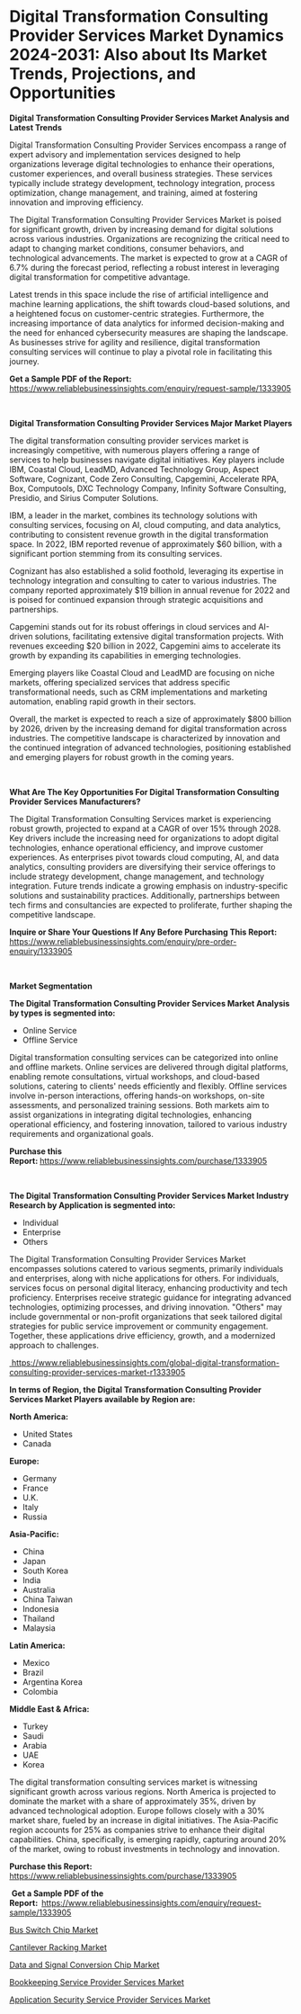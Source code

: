 <p><h1>Digital Transformation Consulting Provider Services Market Dynamics 2024-2031: Also about Its Market Trends, Projections, and Opportunities</h1></p><p><strong>Digital Transformation Consulting Provider Services Market Analysis and Latest Trends</strong></p>
<p><p>Digital Transformation Consulting Provider Services encompass a range of expert advisory and implementation services designed to help organizations leverage digital technologies to enhance their operations, customer experiences, and overall business strategies. These services typically include strategy development, technology integration, process optimization, change management, and training, aimed at fostering innovation and improving efficiency.</p><p>The Digital Transformation Consulting Provider Services Market is poised for significant growth, driven by increasing demand for digital solutions across various industries. Organizations are recognizing the critical need to adapt to changing market conditions, consumer behaviors, and technological advancements. The market is expected to grow at a CAGR of 6.7% during the forecast period, reflecting a robust interest in leveraging digital transformation for competitive advantage.</p><p>Latest trends in this space include the rise of artificial intelligence and machine learning applications, the shift towards cloud-based solutions, and a heightened focus on customer-centric strategies. Furthermore, the increasing importance of data analytics for informed decision-making and the need for enhanced cybersecurity measures are shaping the landscape. As businesses strive for agility and resilience, digital transformation consulting services will continue to play a pivotal role in facilitating this journey.</p></p>
<p><strong>Get a Sample PDF of the Report:&nbsp;</strong> <a href="https://www.reliablebusinessinsights.com/enquiry/request-sample/1333905?utm_campaign=84&utm_medium=2&utm_source=Github&utm_content=ia&utm_term=01102024&utm_id=digital-transformation-consulting-provider-services">https://www.reliablebusinessinsights.com/enquiry/request-sample/1333905</a></p>
<p>&nbsp;</p>
<p><strong>Digital Transformation Consulting Provider Services Major Market Players</strong></p>
<p><p>The digital transformation consulting provider services market is increasingly competitive, with numerous players offering a range of services to help businesses navigate digital initiatives. Key players include IBM, Coastal Cloud, LeadMD, Advanced Technology Group, Aspect Software, Cognizant, Code Zero Consulting, Capgemini, Accelerate RPA, Box, Computools, DXC Technology Company, Infinity Software Consulting, Presidio, and Sirius Computer Solutions.</p><p>IBM, a leader in the market, combines its technology solutions with consulting services, focusing on AI, cloud computing, and data analytics, contributing to consistent revenue growth in the digital transformation space. In 2022, IBM reported revenue of approximately $60 billion, with a significant portion stemming from its consulting services.</p><p>Cognizant has also established a solid foothold, leveraging its expertise in technology integration and consulting to cater to various industries. The company reported approximately $19 billion in annual revenue for 2022 and is poised for continued expansion through strategic acquisitions and partnerships.</p><p>Capgemini stands out for its robust offerings in cloud services and AI-driven solutions, facilitating extensive digital transformation projects. With revenues exceeding $20 billion in 2022, Capgemini aims to accelerate its growth by expanding its capabilities in emerging technologies.</p><p>Emerging players like Coastal Cloud and LeadMD are focusing on niche markets, offering specialized services that address specific transformational needs, such as CRM implementations and marketing automation, enabling rapid growth in their sectors.</p><p>Overall, the market is expected to reach a size of approximately $800 billion by 2026, driven by the increasing demand for digital transformation across industries. The competitive landscape is characterized by innovation and the continued integration of advanced technologies, positioning established and emerging players for robust growth in the coming years.</p></p>
<p>&nbsp;</p>
<p><strong>What Are The Key Opportunities For Digital Transformation Consulting Provider Services Manufacturers?</strong></p>
<p><p>The Digital Transformation Consulting Services market is experiencing robust growth, projected to expand at a CAGR of over 15% through 2028. Key drivers include the increasing need for organizations to adopt digital technologies, enhance operational efficiency, and improve customer experiences. As enterprises pivot towards cloud computing, AI, and data analytics, consulting providers are diversifying their service offerings to include strategy development, change management, and technology integration. Future trends indicate a growing emphasis on industry-specific solutions and sustainability practices. Additionally, partnerships between tech firms and consultancies are expected to proliferate, further shaping the competitive landscape.</p></p>
<p><strong>Inquire or Share Your Questions If Any Before Purchasing This Report:</strong> <a href="https://www.reliablebusinessinsights.com/enquiry/pre-order-enquiry/1333905?utm_campaign=84&utm_medium=2&utm_source=Github&utm_content=ia&utm_term=01102024&utm_id=digital-transformation-consulting-provider-services">https://www.reliablebusinessinsights.com/enquiry/pre-order-enquiry/1333905</a></p>
<p>&nbsp;</p>
<p><strong>Market Segmentation</strong></p>
<p><strong>The Digital Transformation Consulting Provider Services Market Analysis by types is segmented into:</strong></p>
<p><ul><li>Online Service</li><li>Offline Service</li></ul></p>
<p><p>Digital transformation consulting services can be categorized into online and offline markets. Online services are delivered through digital platforms, enabling remote consultations, virtual workshops, and cloud-based solutions, catering to clients' needs efficiently and flexibly. Offline services involve in-person interactions, offering hands-on workshops, on-site assessments, and personalized training sessions. Both markets aim to assist organizations in integrating digital technologies, enhancing operational efficiency, and fostering innovation, tailored to various industry requirements and organizational goals.</p></p>
<p><strong>Purchase this Report:&nbsp;</strong><a href="https://www.reliablebusinessinsights.com/purchase/1333905?utm_campaign=84&utm_medium=2&utm_source=Github&utm_content=ia&utm_term=01102024&utm_id=digital-transformation-consulting-provider-services">https://www.reliablebusinessinsights.com/purchase/1333905</a></p>
<p>&nbsp;</p>
<p><strong>The Digital Transformation Consulting Provider Services Market Industry Research by Application is segmented into:</strong></p>
<p><ul><li>Individual</li><li>Enterprise</li><li>Others</li></ul></p>
<p><p>The Digital Transformation Consulting Provider Services Market encompasses solutions catered to various segments, primarily individuals and enterprises, along with niche applications for others. For individuals, services focus on personal digital literacy, enhancing productivity and tech proficiency. Enterprises receive strategic guidance for integrating advanced technologies, optimizing processes, and driving innovation. "Others" may include governmental or non-profit organizations that seek tailored digital strategies for public service improvement or community engagement. Together, these applications drive efficiency, growth, and a modernized approach to challenges.</p></p>
<p><a href="https://www.reliablebusinessinsights.com/global-digital-transformation-consulting-provider-services-market-r1333905?utm_campaign=84&utm_medium=2&utm_source=Github&utm_content=ia&utm_term=01102024&utm_id=digital-transformation-consulting-provider-services">&nbsp;https://www.reliablebusinessinsights.com/global-digital-transformation-consulting-provider-services-market-r1333905</a></p>
<p><strong>In terms of Region, the Digital Transformation Consulting Provider Services Market Players available by Region are:</strong></p>
<p>
    <p> <strong> North America: </strong>
        <ul>
            <li>United States</li>
            <li>Canada</li>
        </ul>
        </p> 
    <p> <strong> Europe: </strong>
        <ul>
            <li>Germany</li>
            <li>France</li>
            <li>U.K.</li>
            <li>Italy</li>
            <li>Russia</li>
        </ul>
        </p> 
    <p> <strong> Asia-Pacific: </strong>
        <ul>
            <li>China</li>
            <li>Japan</li>
            <li>South Korea</li>
            <li>India</li>
            <li>Australia</li>
            <li>China Taiwan</li>
            <li>Indonesia</li>
            <li>Thailand</li>
            <li>Malaysia</li>
        </ul>
        </p> 
    <p> <strong> Latin America: </strong>
        <ul>
            <li>Mexico</li>
            <li>Brazil</li>
            <li>Argentina Korea</li>
            <li>Colombia</li>
        </ul>
        </p> 
    <p> <strong> Middle East & Africa: </strong>
        <ul>
            <li>Turkey</li>
            <li>Saudi</li>
            <li>Arabia</li>
            <li>UAE</li>
            <li>Korea</li>
        </ul>
    </p>
    </p>
<p><p>The digital transformation consulting services market is witnessing significant growth across various regions. North America is projected to dominate the market with a share of approximately 35%, driven by advanced technological adoption. Europe follows closely with a 30% market share, fueled by an increase in digital initiatives. The Asia-Pacific region accounts for 25% as companies strive to enhance their digital capabilities. China, specifically, is emerging rapidly, capturing around 20% of the market, owing to robust investments in technology and innovation.</p></p>
<p><strong>Purchase this Report: </strong><a href="https://www.reliablebusinessinsights.com/purchase/1333905?utm_campaign=84&utm_medium=2&utm_source=Github&utm_content=ia&utm_term=01102024&utm_id=digital-transformation-consulting-provider-services">https://www.reliablebusinessinsights.com/purchase/1333905</a></p>
<p>&nbsp;<strong>Get a Sample PDF of the Report:&nbsp;&nbsp;</strong><a href="https://www.reliablebusinessinsights.com/enquiry/request-sample/1333905?utm_campaign=84&utm_medium=2&utm_source=Github&utm_content=ia&utm_term=01102024&utm_id=digital-transformation-consulting-provider-services">https://www.reliablebusinessinsights.com/enquiry/request-sample/1333905</a></p>
<p><strong></strong></p>
<p><p><a href="https://issuu.com/reportprime-2/docs/bus-switch-chip-market-size-2030.pp_a216fe9f6b0784?utm_campaign=84&utm_medium=2&utm_source=Github&utm_content=ia&utm_term=01102024&utm_id=digital-transformation-consulting-provider-services">Bus Switch Chip Market</a></p><p><a href="https://www.linkedin.com/pulse/what-emerging-market-trends-cantilever-racking-detailed-overview-2phmf?utm_campaign=84&utm_medium=2&utm_source=Github&utm_content=ia&utm_term=01102024&utm_id=digital-transformation-consulting-provider-services">Cantilever Racking Market</a></p><p><a href="https://issuu.com/reportprime-2/docs/data-and-signal-conversion-chip-mar_39cceef0fa012e?utm_campaign=84&utm_medium=2&utm_source=Github&utm_content=ia&utm_term=01102024&utm_id=digital-transformation-consulting-provider-services">Data and Signal Conversion Chip Market</a></p><p><a href="https://github.com/GRUBBSCHARLES/Market-Research-Report-List-1/blob/main/bookkeeping-service-provider-services-market.md?utm_campaign=84&utm_medium=2&utm_source=Github&utm_content=ia&utm_term=01102024&utm_id=digital-transformation-consulting-provider-services">Bookkeeping Service Provider Services Market</a></p><p><a href="https://github.com/HaroldWalker405/Market-Research-Report-List-1/blob/main/application-security-service-provider-services-market.md?utm_campaign=84&utm_medium=2&utm_source=Github&utm_content=ia&utm_term=01102024&utm_id=digital-transformation-consulting-provider-services">Application Security Service Provider Services Market</a></p></p>